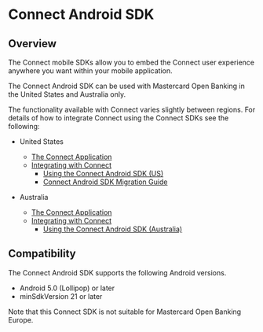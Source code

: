 # Connect Android SDK

## Overview

The Connect mobile SDKs allow you to embed the Connect user experience anywhere you want within your mobile application.

The Connect Android SDK can be used with Mastercard Open Banking in the United States and Australia only.

The functionality available with Connect varies slightly between regions. For details of how to integrate Connect using the Connect SDKs see the following:

* United States
  * [The Connect Application](https://developer.mastercard.com/open-banking-us/documentation/connect/)
  * [Integrating with Connect](https://developer.mastercard.com/open-banking-us/documentation/connect/integrating/)
    * [Using the Connect Android SDK (US)](https://developer.mastercard.com/open-banking-us/documentation/connect/integrating/android/android-sdk/)
    * [Connect Android SDK Migration Guide](https://developer.mastercard.com/open-banking-us/documentation/connect/integrating/android/android-sdk-migration/)

* Australia
  * [The Connect Application](https://developer.mastercard.com/open-banking-au/documentation/connect/)
  * [Integrating with Connect](https://developer.mastercard.com/open-banking-au/documentation/connect/integrating-with-connect/)
    * [Using the Connect Android SDK (Australia)](https://developer.mastercard.com/open-banking-au/documentation/connect/integrating-with-connect/android-sdk/)


## Compatibility

The Connect Android SDK supports the following Android versions.
* Android 5.0 (Lollipop) or later
* minSdkVersion 21 or later

Note that this Connect SDK is not suitable for Mastercard Open Banking Europe. 



